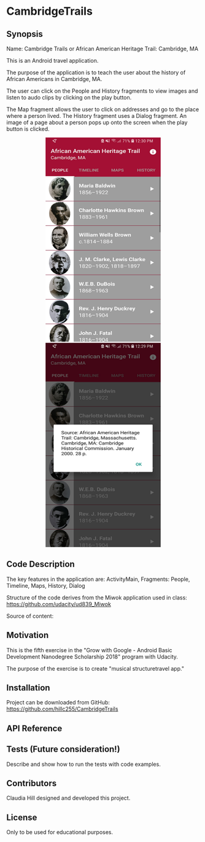 # CambridgeTrails

## Synopsis

Name: Cambridge Trails or African American Heritage Trail:  Cambridge, MA

This is an Android travel application.

The purpose of the application is to teach the user about the history of African Americans in Cambridge, MA.  

The user can click on the People and History fragments to view images and listen to audo clips by clicking on the play button.

The Map fragment allows the user to click on addresses and go to the place where a person lived.  The History fragment uses a Dialog fragment.
An image of a page about a person pops up onto the screen when the play button is clicked.

<p align="center">
 <kbd><img width="300" height="532" src="readme_assets/Trails.png"></kbd><kbd><img width="300" height="532" src="readme_assets/Trails2.png"></kbd>
</p>

## Code Description

The key features in the application are:
ActivityMain, Fragments:  People, Timeline, Maps, History, Dialog

Structure of the code derives from the Miwok application used in class:
https://github.com/udacity/ud839_Miwok

Source of content:  

## Motivation

This is the fifth exercise in the "Grow with Google - Android Basic Development Nanodegree Scholarship 2018" program with Udacity.

The purpose of the exercise is to create "musical structuretravel app."

## Installation

Project can be downloaded from GitHub:  https://github.com/hillc255/CambridgeTrails

## API Reference

## Tests (Future consideration!)

Describe and show how to run the tests with code examples.

## Contributors

Claudia Hill designed and developed this project.

## License

Only to be used for educational purposes.

